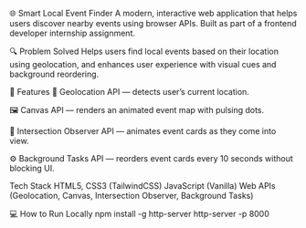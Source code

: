🌐 Smart Local Event Finder
A modern, interactive web application that helps users discover nearby events using browser APIs. Built as part of a frontend developer internship assignment.

🔍 Problem Solved
Helps users find local events based on their location using geolocation, and enhances user experience with visual cues and background reordering.

🚀 Features
📍 Geolocation API — detects user’s current location.

🖼️ Canvas API — renders an animated event map with pulsing dots.

👀 Intersection Observer API — animates event cards as they come into view.

⚙️ Background Tasks API — reorders event cards every 10 seconds without blocking UI.


Tech Stack
HTML5, CSS3 (TailwindCSS)
JavaScript (Vanilla)
Web APIs (Geolocation, Canvas, Intersection Observer, Background Tasks)

💻 How to Run Locally
npm install -g http-server
http-server -p 8000
